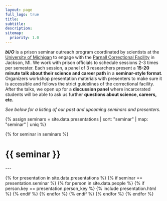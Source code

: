 ```yaml
---
layout: page
full_logo: true
title:
subtitle:
description:
sitemap:
  priority: 1.0
---
```


***bI/O*** is a prison seminar outreach program coordinated by scientists at the [University of Michigan](https://umich.edu) to engage with the [Parnall Correctional Facility](https://www.michigan.gov/corrections/prisons/parnall-correctional-facility) in Jackson, MI.
We work with prison officials to schedule sessions 2-3 times per semester.
Each session, a panel of 3 researchers present a **15-20 minute talk about their science and career path** in a **seminar-style format**.
Organizers workshop presentation materials with presenters to make sure it is accessible and follows the strict guidelines of the correctional facility.
After the talks, we open up for a **discussion panel** where incarcerated students will be able to ask us further **questions about science, careers, etc.**

*See below for a listing of our past and upcoming seminars and presenters.*

{% assign seminars = site.data.presentations | sort: "seminar" | map: "seminar" | uniq %}

{% for seminar in seminars %}
  <h1> {{ seminar }} </h1>
  ---

  {% for presentation in site.data.presentations %}
    {% if seminar == presentation.seminar %}
      {% for person in site.data.people %}
        {% if person.key == presentation.person_key %}
{% include presentation.html %}
        {% endif %}
      {% endfor %}
    {% endif %}
  {% endfor %}
{% endfor %}
